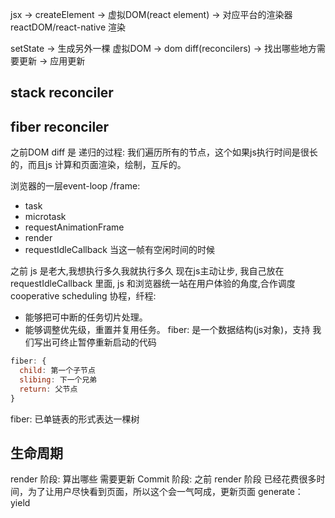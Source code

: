 jsx -> createElement -> 虚拟DOM(react element) -> 对应平台的渲染器 reactDOM/react-native 渲染

setState -> 生成另外一棵 虚拟DOM -> dom diff(reconcilers) -> 找出哪些地方需要更新 -> 应用更新

## stack reconciler

## fiber reconciler
之前DOM diff 是 递归的过程: 我们遍历所有的节点，这个如果js执行时间是很长的，而且js 计算和页面渲染，绘制，互斥的。

浏览器的一层event-loop /frame:

- task
- microtask
- requestAnimationFrame
- render
- requestIdleCallback 当这一帧有空闲时间的时候
  
之前 js 是老大,我想执行多久我就执行多久
现在js主动让步, 我自己放在 requestIdleCallback 里面, js 和浏览器统一站在用户体验的角度,合作调度 cooperative scheduling
协程，纤程: 
- 能够把可中断的任务切片处理。
- 能够调整优先级，重置并复用任务。
fiber: 是一个数据结构(js对象)，支持 我们写出可终止暂停重新启动的代码 

```js
fiber: {
  child: 第一个子节点
  slibing: 下一个兄弟
  return: 父节点
}
```
fiber: 已单链表的形式表达一棵树
## 生命周期
render 阶段: 算出哪些 需要更新
Commit 阶段: 之前 render 阶段 已经花费很多时间，为了让用户尽快看到页面，所以这个会一气呵成，更新页面
generate： yield 



<!-- fiber目的,在执行diff的时候能够执行其他的任务,比如浏览器渲染 -->
